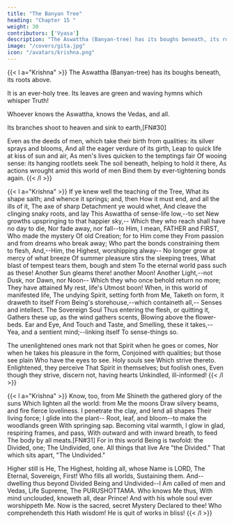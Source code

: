 ```yaml
---
title: "The Banyan Tree"
heading: "Chapter 15 "
weight: 30
contributors: ['Vyasa']
description: "The Aswattha (Banyan-tree) has its boughs beneath, its roots above"
image: "/covers/gita.jpg"
icon: "/avatars/krishna.png"
---
```



{{< l a="Krishna" >}}
The Aswattha (Banyan-tree) has its boughs beneath, its roots above.

It is an ever-holy tree. Its leaves are green and waving hymns which whisper Truth!

Whoever knows the Aswattha, knows the Vedas, and all.

Its branches shoot to heaven and sink to earth,[FN#30]

Even as the deeds of men, which take their birth from qualities: its silver sprays and blooms,
And all the eager verdure of its girth,
Leap to quick life at kiss of sun and air,
As men's lives quicken to the temptings fair
Of wooing sense: its hanging rootlets seek
The soil beneath, helping to hold it there,
As actions wrought amid this world of men
Bind them by ever-tightening bonds again.
{{< /l >}}

{{< l a="Krishna" >}}
If ye knew well the teaching of the Tree,
What its shape saith; and whence it springs; and, then
How it must end, and all the ills of it,
The axe of sharp Detachment ye would whet,
And cleave the clinging snaky roots, and lay
This Aswattha of sense-life low,--to set
New growths upspringing to that happier sky,--
Which they who reach shall have no day to die,
Nor fade away, nor fall--to Him, I mean,
FATHER and FIRST, Who made the mystery
Of old Creation; for to Him come they
From passion and from dreams who break away;
Who part the bonds constraining them to flesh,
And,--Him, the Highest, worshipping alway--
No longer grow at mercy of what breeze
Of summer pleasure stirs the sleeping trees,
What blast of tempest tears them, bough and stem
To the eternal world pass such as these!
Another Sun gleams there! another Moon!
Another Light,--not Dusk, nor Dawn, nor Noon--
Which they who once behold return no more;
They have attained My rest, life's Utmost boon!
When, in this world of manifested life,
The undying Spirit, setting forth from Me,
Taketh on form, it draweth to itself
From Being's storehouse,--which containeth all,--
Senses and intellect. The Sovereign Soul
Thus entering the flesh, or quitting it,
Gathers these up, as the wind gathers scents,
Blowing above the flower-beds. Ear and Eye,
And Touch and Taste, and Smelling, these it takes,--
Yea, and a sentient mind;--linking itself
To sense-things so.

The unenlightened ones mark not that Spirit when he goes or comes,
Nor when he takes his pleasure in the form,
Conjoined with qualities; but those see plain
Who have the eyes to see. Holy souls see
Which strive thereto. Enlightened, they perceive
That Spirit in themselves; but foolish ones,
Even though they strive, discern not, having hearts
Unkindled, ill-informed!
{{< /l >}}


{{< l a="Krishna" >}}
Know, too, from Me
Shineth the gathered glory of the suns
Which lighten all the world: from Me the moons
Draw silvery beams, and fire fierce loveliness.
I penetrate the clay, and lend all shapes
Their living force; I glide into the plant--
Root, leaf, and bloom--to make the woodlands green
With springing sap. Becoming vital warmth,
I glow in glad, respiring frames, and pass,
With outward and with inward breath, to feed
The body by all meats.[FN#31]
For in this world
Being is twofold: the Divided, one;
The Undivided, one. All things that live
Are "the Divided." That which sits apart,
"The Undivided."

Higher still is He,
The Highest, holding all, whose Name is LORD,
The Eternal, Sovereign, First! Who fills all worlds,
Sustaining them. And--dwelling thus beyond
Divided Being and Undivided--I
Am called of men and Vedas, Life Supreme, The PURUSHOTTAMA.
Who knows Me thus,
With mind unclouded, knoweth all, dear Prince!
And with his whole soul ever worshippeth Me.
Now is the sacred, secret Mystery
Declared to thee! Who comprehendeth this
Hath wisdom! He is quit of works in bliss!
{{< /l >}}